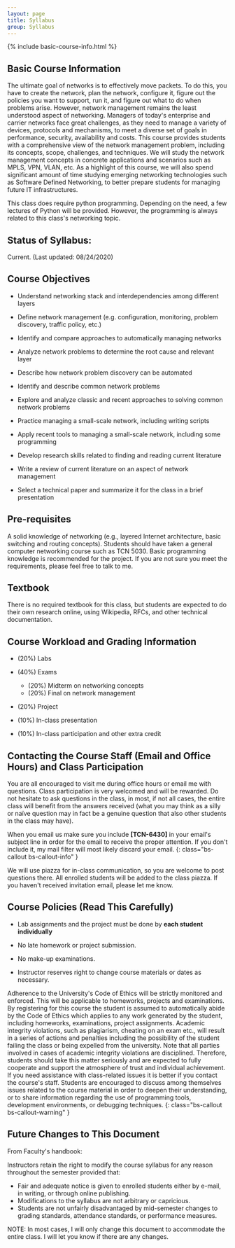 ```yaml
---
layout: page
title: Syllabus
group: Syllabus
---
```


{% include basic-course-info.html %}

## Basic Course Information

The ultimate goal of networks is to effectively move packets.
To do this, you have to create the network, plan the network, configure it, figure out the policies you want to support, run it, and figure out what to do when problems arise.
However, network management remains the least understood aspect of networking.
Managers of today's enterprise and carrier networks face great challenges, as they need to manage a variety of devices, protocols and mechanisms, to meet a diverse set of goals in performance, security, availability and costs.
This course provides students with a comprehensive view of the network management problem, including its concepts, scope, challenges, and techniques.
We will study the network management concepts in concrete applications and scenarios such as MPLS, VPN, VLAN, etc.
As a highlight of this course, we will also spend significant amount of time studying emerging networking technologies such as Software Defined Networking, to better prepare students for managing future IT infrastructures.

This class does require python programming.
Depending on the need, a few lectures of Python will be provided.
However, the programming is always related to this class's networking topic.

## Status of Syllabus:

Current. (Last updated: 08/24/2020)

## Course Objectives

- Understand networking stack and interdependencies among different layers

- Define network management (e.g. configuration, monitoring, problem discovery, traffic policy, etc.)

- Identify and compare approaches to automatically managing networks 

- Analyze network problems to determine the root cause and relevant layer

- Describe how network problem discovery can be automated 

- Identify and describe common network problems 

- Explore and analyze classic and recent approaches to solving common network problems

- Practice managing a small-scale network, including writing scripts 

- Apply recent tools to managing a small-scale network, including some programming

- Develop research skills related to finding and reading current literature

- Write a review of current literature on an aspect of network management 

- Select a technical paper and summarize it for the class in a brief presentation 

## Pre-requisites

A solid knowledge of networking (e.g., layered Internet architecture, basic switching and routing concepts).
Students should have taken a general computer networking course such as TCN 5030.
Basic programming knowledge is recommended for the project.
If you are not sure you meet the requirements, please feel free to talk to me.

## Textbook

There is no required textbook for this class, but students are expected to do their own research online, using Wikipedia, RFCs, and other technical documentation.

## Course Workload and Grading Information

- (20%) Labs
- (40%) Exams

  * (20%) Midterm on networking concepts
  * (20%) Final on network management

- (20%) Project

- (10%) In-class presentation

- (10%) In-class participation and other extra credit

## Contacting the Course Staff (Email and Office Hours) and Class Participation

You are all encouraged to visit me during office hours or email me with questions.
Class participation is very welcomed and will be rewarded.
Do not hesitate to ask questions in the class, in most, if not all cases, the entire class will benefit from the answers received (what you may think as a silly or naïve question may in fact be a genuine question that also other students in the class may have).

When you email us make sure you include **[TCN-6430]** in your email's subject line in order for the email to receive the proper attention.
If you don't include it, my mail filter will most likely discard your email.
{: class="bs-callout bs-callout-info" }

We will use piazza for in-class communication, so you are welcome to post questions there.
All enrolled students will be added to the class piazza.  If you haven't received invitation email, please let me know.

## Course Policies **(Read This Carefully)**

- Lab assignments and the project must be done by **each student individually**

- No late homework or project submission.

- No make-up examinations.

- Instructor reserves right to change course materials or dates as necessary.

Adherence to the University's Code of Ethics will be strictly monitored and enforced.  This will be applicable to homeworks, projects and examinations.  By registering for this course the student is assumed to automatically abide by the Code of Ethics which applies to any work generated by the student, including homeworks, examinations, project assignments.  Academic integrity violations, such as plagiarism, cheating on an exam etc., will result in a series of actions and penalties including the possibility of the student failing the class or being expelled from the university.  Note that all parties involved in cases of academic integrity violations are disciplined.  Therefore, students should take this matter seriously and are expected to fully cooperate and support the atmosphere of trust and individual achievement.  If you need assistance with class-related issues it is better if you contact the course's staff.  Students are encouraged to discuss among themselves issues related to the course material in order to deepen their understanding, or to share information regarding the use of programming tools, development environments, or debugging techniques.
{: class="bs-callout bs-callout-warning" }

## Future Changes to This Document

From Faculty's handbook:

Instructors retain the right to modify the course syllabus for any reason throughout the semester provided that:

- Fair and adequate notice is given to enrolled students either by e-mail, in writing, or through online publishing.
- Modifications to the syllabus are not arbitrary or capricious.
- Students are not unfairly disadvantaged by mid-semester changes to grading standards, attendance standards, or performance measures.

NOTE: In most cases, I will only change this document to accommodate the entire class. I will let you know if there are any changes.
